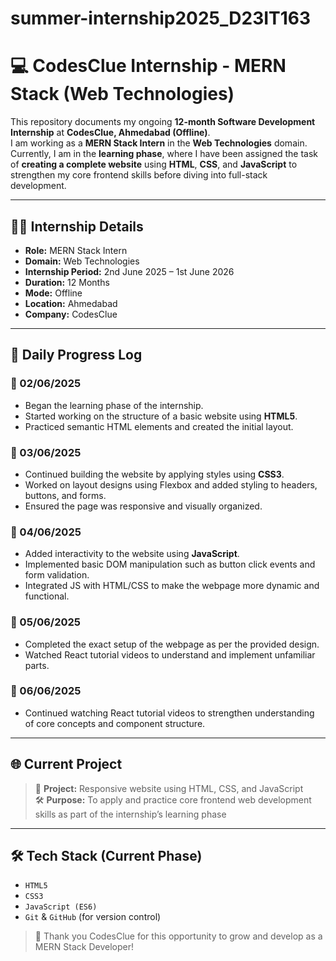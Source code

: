 # summer-internship2025_D23IT163

# 💻 CodesClue Internship - MERN Stack (Web Technologies)

This repository documents my ongoing **12-month Software Development Internship** at **CodesClue, Ahmedabad (Offline)**.  
I am working as a **MERN Stack Intern** in the **Web Technologies** domain. Currently, I am in the **learning phase**, where I have been assigned the task of **creating a complete website** using **HTML**, **CSS**, and **JavaScript** to strengthen my core frontend skills before diving into full-stack development.

---

## 🧑‍💻 Internship Details

- **Role:** MERN Stack Intern  
- **Domain:** Web Technologies  
- **Internship Period:** 2nd June 2025 – 1st June 2026  
- **Duration:** 12 Months  
- **Mode:** Offline  
- **Location:** Ahmedabad  
- **Company:** CodesClue  

---

## 📅 Daily Progress Log

### 📆 02/06/2025
- Began the learning phase of the internship.
- Started working on the structure of a basic website using **HTML5**.
- Practiced semantic HTML elements and created the initial layout.

### 📆 03/06/2025
- Continued building the website by applying styles using **CSS3**.
- Worked on layout designs using Flexbox and added styling to headers, buttons, and forms.
- Ensured the page was responsive and visually organized.

### 📆 04/06/2025
- Added interactivity to the website using **JavaScript**.
- Implemented basic DOM manipulation such as button click events and form validation.
- Integrated JS with HTML/CSS to make the webpage more dynamic and functional.

### 📆 05/06/2025
- Completed the exact setup of the webpage as per the provided design.
- Watched React tutorial videos to understand and implement unfamiliar parts.

### 📆 06/06/2025
- Continued watching React tutorial videos to strengthen understanding of core concepts and component structure.

---

## 🌐 Current Project

> 🎯 **Project:** Responsive website using HTML, CSS, and JavaScript  
> 🛠️ **Purpose:** To apply and practice core frontend web development skills as part of the internship’s learning phase

---

## 🛠️ Tech Stack (Current Phase)

- `HTML5`
- `CSS3`
- `JavaScript (ES6)`
- `Git` & `GitHub` (for version control)

> 🙌 Thank you CodesClue for this opportunity to grow and develop as a MERN Stack Developer!
